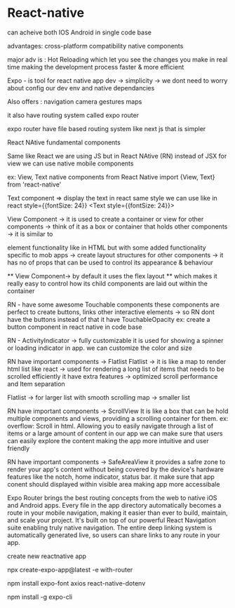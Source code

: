 # React-native

can acheive both IOS Android in single code base

advantages:
cross-platform compatibility
native components

major adv is :
Hot Reloading 
which let you see the changes you make in real time
making the development process faster & more efficient

Expo - is tool for react native app dev -> simplicity -> we dont need to worry about config our dev env and native dependancies

Also offers :
navigation
camera
gestures
maps

it also have routing system called expo router

expo router have file based routing system like next js  that is simpler 

React NAtive fundamental components

Same like React we are using JS but in React NAtive (RN) instead of JSX for view we can use native mobile components

ex: View, Text native components from React Native 
import {View, Text} from 'react-native'

 Text component => display the text in react same style we can use like in react 
 style={{fontSize: 24}}
 <Text  style={{fontSize: 24}}></Text>

 View Component -> it is used to create a container or view for other components
-> think of it as a box or container that holds other components
-> it is similar to <div> element functionality like in HTML but with some added functionality specific to mob apps
<View> -> create layout structures for other components
-> it has no of props that can be used to control its appearance & behaviour

** View Component-> by default it uses the flex layout **
which makes it really easy to control how its child components are laid out within the container


RN - have some awesome Touchable components 
these components are perfect to create
buttons, links other interactive elements -> so RN dont have the buttons instead of that it have TouchableOpacity 
ex: create a button component in react native in code base

RN - ActivityIndicator -> fully customizable
it is used for showing a spinner or loading indicator in app. we can customize the color and size 

RN have important components ->  Flatlist
Flatlist -> it is like a map to render html list like react -> used for rendering a long list of items that needs to be scrolled efficiently
it have extra features -> optimized scroll performance  and Item separation 

Flatlist -> for larger list with smooth scrolling 
map -> smaller list

RN have important components ->  ScrollView 
It is like a box that can be hold multiple components and views, providing a scrolling container for them. 
ex: overflow: Scroll in html. Allowing you to easily navigate through a list of items or a large amount of content in our app
we can make sure that users can easily explore the content making the app more intuitive and user  friendly

RN have important components ->  SafeAreaView
it provides a safre zone to render your app's content without being covered by the device's hardware features like the notch, home indicator, status bar.
it make sure that app conent should displayed within visible area making app more accessibale


Expo Router brings the best routing concepts from the web to native iOS and Android apps. 
Every file in the app directory automatically becomes a route in your mobile navigation, making it easier than ever to build, maintain, and scale your project. 
It's built on top of our powerful React Navigation suite enabling truly native navigation. The entire deep linking system is automatically generated live, so users can share links to any route in your app.

create new reactnative app

npx create-expo-app@latest -e with-router

npm install expo-font axios react-native-dotenv

npm install -g expo-cli
